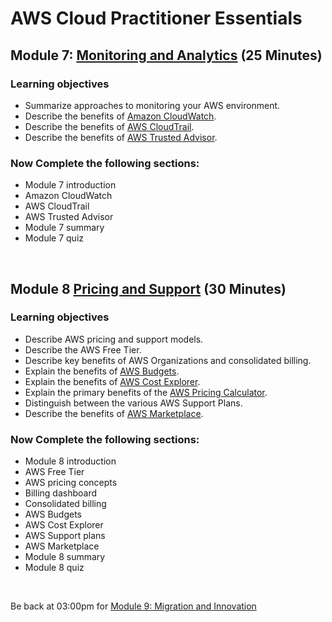 # AWS Cloud Practitioner Essentials

## Module 7: [Monitoring and Analytics](https://mm.tt/map/2398189342) (25 Minutes)

### Learning objectives
* Summarize approaches to monitoring your AWS environment.
* Describe the benefits of [Amazon CloudWatch](https://aws.amazon.com/cloudwatch/).
* Describe the benefits of [AWS CloudTrail](https://aws.amazon.com/cloudtrail/).
* Describe the benefits of [AWS Trusted Advisor](https://aws.amazon.com/premiumsupport/technology/trusted-advisor/).

### Now Complete the following sections:
* Module 7 introduction
* Amazon CloudWatch
* AWS CloudTrail
* AWS Trusted Advisor
* Module 7 summary
* Module 7 quiz
<br>

## Module 8 [Pricing and Support](https://mm.tt/map/2398189549) (30 Minutes)

### Learning objectives
* Describe AWS pricing and support models.
* Describe the AWS Free Tier.
* Describe key benefits of AWS Organizations and consolidated billing.
* Explain the benefits of [AWS Budgets](https://aws.amazon.com/aws-cost-management/aws-budgets/).
* Explain the benefits of [AWS Cost Explorer](https://aws.amazon.com/aws-cost-management/aws-cost-explorer/).
* Explain the primary benefits of the [AWS Pricing Calculator](https://calculator.aws/).
* Distinguish between the various AWS Support Plans.
* Describe the benefits of [AWS Marketplace](https://aws.amazon.com/marketplace).

### Now Complete the following sections:
* Module 8 introduction
* AWS Free Tier
* AWS pricing concepts
* Billing dashboard
* Consolidated billing
* AWS Budgets
* AWS Cost Explorer
* AWS Support plans
* AWS Marketplace
* Module 8 summary
* Module 8 quiz
<br>

Be back at 03:00pm for [Module 9: Migration and Innovation](https://github.com/jamesbuckett/aws-cloud-practitioner-essentials/blob/main/06-sixth-time-block.md)